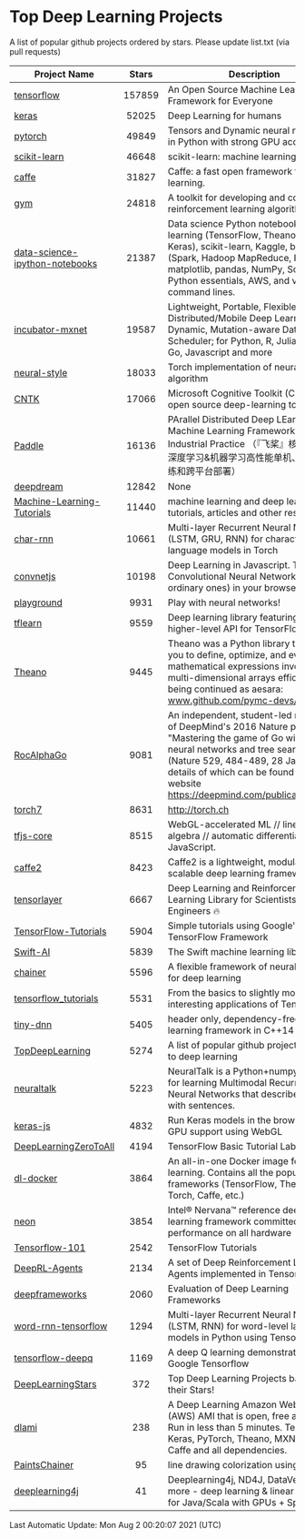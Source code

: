 # Top Deep Learning Projects
A list of popular github projects ordered by stars.
Please update list.txt (via pull requests)

|Project Name| Stars | Description |
| ---------- |:-----:| ----------- |
| [tensorflow](https://github.com/tensorflow/tensorflow) | 157859 | An Open Source Machine Learning Framework for Everyone |
| [keras](https://github.com/keras-team/keras) | 52025 | Deep Learning for humans |
| [pytorch](https://github.com/pytorch/pytorch) | 49849 | Tensors and Dynamic neural networks in Python with strong GPU acceleration |
| [scikit-learn](https://github.com/scikit-learn/scikit-learn) | 46648 | scikit-learn: machine learning in Python |
| [caffe](https://github.com/BVLC/caffe) | 31827 | Caffe: a fast open framework for deep learning. |
| [gym](https://github.com/openai/gym) | 24818 | A toolkit for developing and comparing reinforcement learning algorithms. |
| [data-science-ipython-notebooks](https://github.com/donnemartin/data-science-ipython-notebooks) | 21387 | Data science Python notebooks: Deep learning (TensorFlow, Theano, Caffe, Keras), scikit-learn, Kaggle, big data (Spark, Hadoop MapReduce, HDFS), matplotlib, pandas, NumPy, SciPy, Python essentials, AWS, and various command lines. |
| [incubator-mxnet](https://github.com/apache/incubator-mxnet) | 19587 | Lightweight, Portable, Flexible Distributed/Mobile Deep Learning with Dynamic, Mutation-aware Dataflow Dep Scheduler; for Python, R, Julia, Scala, Go, Javascript and more |
| [neural-style](https://github.com/jcjohnson/neural-style) | 18033 | Torch implementation of neural style algorithm |
| [CNTK](https://github.com/microsoft/CNTK) | 17066 | Microsoft Cognitive Toolkit (CNTK), an open source deep-learning toolkit |
| [Paddle](https://github.com/PaddlePaddle/Paddle) | 16136 | PArallel Distributed Deep LEarning: Machine Learning Framework from Industrial Practice （『飞桨』核心框架，深度学习&机器学习高性能单机、分布式训练和跨平台部署） |
| [deepdream](https://github.com/google/deepdream) | 12842 | None |
| [Machine-Learning-Tutorials](https://github.com/ujjwalkarn/Machine-Learning-Tutorials) | 11440 | machine learning and deep learning tutorials, articles and other resources  |
| [char-rnn](https://github.com/karpathy/char-rnn) | 10661 | Multi-layer Recurrent Neural Networks (LSTM, GRU, RNN) for character-level language models in Torch |
| [convnetjs](https://github.com/karpathy/convnetjs) | 10198 | Deep Learning in Javascript. Train Convolutional Neural Networks (or ordinary ones) in your browser. |
| [playground](https://github.com/tensorflow/playground) | 9931 | Play with neural networks! |
| [tflearn](https://github.com/tflearn/tflearn) | 9559 | Deep learning library featuring a higher-level API for TensorFlow. |
| [Theano](https://github.com/Theano/Theano) | 9445 | Theano was a Python library that allows you to define, optimize, and evaluate mathematical expressions involving multi-dimensional arrays efficiently. It is being continued as aesara: www.github.com/pymc-devs/aesara |
| [RocAlphaGo](https://github.com/Rochester-NRT/RocAlphaGo) | 9081 | An independent, student-led replication of DeepMind's 2016 Nature publication, "Mastering the game of Go with deep neural networks and tree search" (Nature 529, 484-489, 28 Jan 2016), details of which can be found on their website https://deepmind.com/publications.html. |
| [torch7](https://github.com/torch/torch7) | 8631 | http://torch.ch |
| [tfjs-core](https://github.com/tensorflow/tfjs-core) | 8515 | WebGL-accelerated ML // linear algebra // automatic differentiation for JavaScript. |
| [caffe2](https://github.com/facebookarchive/caffe2) | 8423 | Caffe2 is a lightweight, modular, and scalable deep learning framework. |
| [tensorlayer](https://github.com/tensorlayer/tensorlayer) | 6667 | Deep Learning and Reinforcement Learning Library for Scientists and Engineers 🔥 |
| [TensorFlow-Tutorials](https://github.com/nlintz/TensorFlow-Tutorials) | 5904 | Simple tutorials using Google's TensorFlow Framework |
| [Swift-AI](https://github.com/Swift-AI/Swift-AI) | 5839 | The Swift machine learning library. |
| [chainer](https://github.com/chainer/chainer) | 5596 | A flexible framework of neural networks for deep learning |
| [tensorflow_tutorials](https://github.com/pkmital/tensorflow_tutorials) | 5531 | From the basics to slightly more interesting applications of Tensorflow |
| [tiny-dnn](https://github.com/tiny-dnn/tiny-dnn) | 5405 | header only, dependency-free deep learning framework in C++14 |
| [TopDeepLearning](https://github.com/aymericdamien/TopDeepLearning) | 5274 | A list of popular github projects related to deep learning |
| [neuraltalk](https://github.com/karpathy/neuraltalk) | 5223 | NeuralTalk is a Python+numpy project for learning Multimodal Recurrent Neural Networks that describe images with sentences. |
| [keras-js](https://github.com/transcranial/keras-js) | 4832 | Run Keras models in the browser, with GPU support using WebGL |
| [DeepLearningZeroToAll](https://github.com/hunkim/DeepLearningZeroToAll) | 4194 | TensorFlow Basic Tutorial Labs |
| [dl-docker](https://github.com/floydhub/dl-docker) | 3864 | An all-in-one Docker image for deep learning. Contains all the popular DL frameworks (TensorFlow, Theano, Torch, Caffe, etc.) |
| [neon](https://github.com/NervanaSystems/neon) | 3854 | Intel® Nervana™ reference deep learning framework committed to best performance on all hardware |
| [Tensorflow-101](https://github.com/sjchoi86/Tensorflow-101) | 2542 | TensorFlow Tutorials |
| [DeepRL-Agents](https://github.com/awjuliani/DeepRL-Agents) | 2134 | A set of Deep Reinforcement Learning Agents implemented in Tensorflow. |
| [deepframeworks](https://github.com/zer0n/deepframeworks) | 2060 | Evaluation of Deep Learning Frameworks |
| [word-rnn-tensorflow](https://github.com/hunkim/word-rnn-tensorflow) | 1294 | Multi-layer Recurrent Neural Networks (LSTM, RNN) for word-level language models in Python using TensorFlow. |
| [tensorflow-deepq](https://github.com/siemanko/tensorflow-deepq) | 1169 | A deep Q learning demonstration using Google Tensorflow |
| [DeepLearningStars](https://github.com/hunkim/DeepLearningStars) | 372 | Top Deep Learning Projects based on their Stars! |
| [dlami](https://github.com/ritchieng/dlami) | 238 | A Deep Learning Amazon Web Service (AWS) AMI that is open, free and works. Run in less than 5 minutes. TensorFlow, Keras, PyTorch, Theano, MXNet, CNTK, Caffe and all dependencies. |
| [PaintsChainer](https://github.com/taizan/PaintsChainer) | 95 | line drawing colorization using chainer |
| [deeplearning4j](https://github.com/deeplearning4j/deeplearning4j) | 41 | Deeplearning4j, ND4J, DataVec and more - deep learning & linear algebra for Java/Scala with GPUs + Spark |

Last Automatic Update: Mon Aug  2 00:20:07 2021 (UTC)
